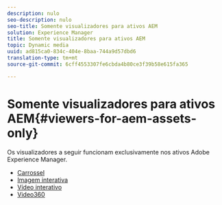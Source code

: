 ```yaml
---
description: nulo
seo-description: nulo
seo-title: Somente visualizadores para ativos AEM
solution: Experience Manager
title: Somente visualizadores para ativos AEM
topic: Dynamic media
uuid: ad815ca0-834c-404e-8baa-744a9d57dbd6
translation-type: tm+mt
source-git-commit: 6cff4553307fe6cbda4b80ce3f39b58e615fa365

---
```



# Somente visualizadores para ativos AEM{#viewers-for-aem-assets-only}

Os visualizadores a seguir funcionam exclusivamente nos ativos Adobe Experience Manager.

* [Carrossel](c-html5-aem-carousel/c-html5-aem-carousel.md)
* [Imagem interativa](c-html5-aem-interactive-images/c-html5-aem-interactive-images.md)
* [Vídeo interativo](c-html5-aem-int-video/c-html5-aem-int-video.md)
* [Video360](c-html5-aem-video360/c-html5-aem-video360.md)
